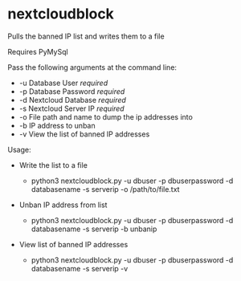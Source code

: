 # nextcloudblock

Pulls the banned IP list and writes them to a file


Requires PyMySql


Pass the following arguments at the command line:

* -u Database User *required*
* -p Database Password *required*
* -d Nextcloud Database *required*
* -s Nextcloud Server IP *required*
* -o File path and name to dump the ip addresses into
* -b IP address to unban
* -v View the list of banned IP addresses

Usage:  

* Write the list to a file
  * python3 nextcloudblock.py -u dbuser -p dbuserpassword -d databasename -s serverip -o /path/to/file.txt

* Unban IP address from list
  * python3 nextcloudblock.py -u dbuser -p dbuserpassword -d databasename -s serverip -b unbanip

* View list of banned IP addresses
  * python3 nextcloudblock.py -u dbuser -p dbuserpassword -d databasename -s serverip -v

